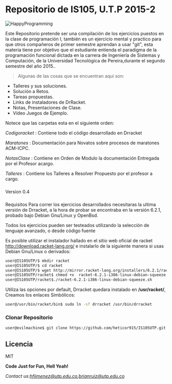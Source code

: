 # Repositorio de IS105, U.T.P 2015-2

![HappyProgramming](http://3.bp.blogspot.com/-AglId32_BNY/UOQa-hz-D7I/AAAAAAAAADg/HmoEgQS_BR4/s1600/wordle.png)

Este Repositorio pretende ser una compilación de los ejercicios puestos en la clase de programación I, también es un ejercicio mental y practico para que otros compañeros de primer semestre aprendan a usar "git", esta materia tiene por objetivo que el estudiante entienda el paradigma de la programación funcional dictada en la carrera de Ingeniería de Sistemas y Computación, de la Universidad Tecnológica de Pereira,durante el segundo semestre del año 2015..

>Algunas de las cosas que se encuentran aquí son:
  - Talleres y sus soluciones.
  - Solución a Retos.
  - Tareas propuestas.
  - Links de instaladores de DrRacket.
  - Notas, Presentaciones de Clase.
  - Vídeo Juegos de Ejemplo.

Notece que las carpetas esta en el siguiente orden:

*Codigoracket*
 : Contiene todo el código desarrollado en Drracket

*Maratones*
 : Documentación para Novatos sobre procesos de maratones ACM-ICPC.

*NotasClase*
 : Contiene en Orden de Modulo la documentación Entregada por el Profesor acargo.

*Talleres*
 : Contiene los Talleres a Resolver Propuesto por el profesor a cargo.


###
Version
0.4

### 
Requisitos
Para correr los ejercicios desarrollados necesitaras la ultima versión de Drracket, a la hora de probar se encontraba en la versión 6.2.1, probado bajo Debian Gnu/Linux y OpenBsd.

Todos los ejercicios pueden ser testeados utilizando la selección de lenguaje avanzado, o desde código fuente 

Es posible utilizar el instalador hallado en el sitio web oficial de racket <http://download.racket-lang.org/> e instalarlo de la siguiente manera si usas Debian Gnu/Linux o derivados:

```sh
user@IS105UTP/$ mkdir racket 
user@IS105UTP/$ cd racket 
user@IS105UTP/$ wget http://mirror.racket-lang.org/installers/6.2.1/racket-6.2.1-i386-linux-debian-squeeze.sh 
user@IS105UTP/racket$ chmod +x  racket-6.2.1-i386-linux-debian-squeeze.sh
user@IS105UTP/racket$./racket-6.2.1-i386-linux-debian-squeeze.sh
```

Utiliza las opciones por default, Drracket quedara instalado en
**/usr/racket/**, Creamos los enlaces Simbólicos:

```sh
user@/usr/bin/racket/bin$ sudo ln -sf drracket /usr/bin/drracket
```

### Clonar Repositorio

```sh
user@evilmachine$ git clone https://github.com/heticor915/IS105UTP.git 
```

Licencia
----
MIT

**Code Just for Fun, Hell Yeah!**

*Contact us:hfjimenez@utp.edu.co,brianruiz@utp.edu.co*
